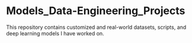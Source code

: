 # Models_Data-Engineering_Projects
This repository contains customized and real-world datasets, scripts, and deep learning models I have worked on. 
